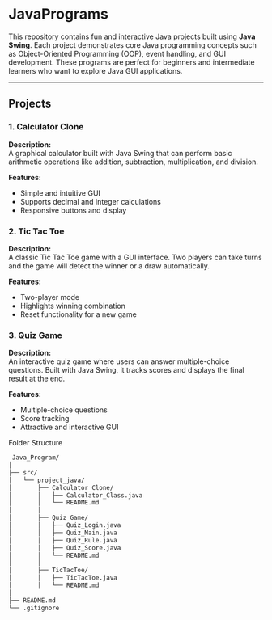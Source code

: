# JavaPrograms

This repository contains fun and interactive Java projects built using **Java Swing**. Each project demonstrates core Java programming concepts such as Object-Oriented Programming (OOP), event handling, and GUI development. These programs are perfect for beginners and intermediate learners who want to explore Java GUI applications.

---

## Projects

### 1. Calculator Clone
**Description:**  
A graphical calculator built with Java Swing that can perform basic arithmetic operations like addition, subtraction, multiplication, and division.  

**Features:**  
- Simple and intuitive GUI  
- Supports decimal and integer calculations  
- Responsive buttons and display  


### 2. Tic Tac Toe
**Description:**  
A classic Tic Tac Toe game with a GUI interface. Two players can take turns and the game will detect the winner or a draw automatically.  

**Features:**  
- Two-player mode  
- Highlights winning combination  
- Reset functionality for a new game  



### 3. Quiz Game
**Description:**  
An interactive quiz game where users can answer multiple-choice questions. Built with Java Swing, it tracks scores and displays the final result at the end.  

**Features:**  
- Multiple-choice questions  
- Score tracking  
- Attractive and interactive GUI  

Folder Structure
``` bash
 Java_Program/
│
├── src/
│   └── project_java/
│       ├── Calculator_Clone/
│       │   ├── Calculator_Class.java
│       │   └── README.md
│       │
│       ├── Quiz_Game/
│       │   ├── Quiz_Login.java
│       │   ├── Quiz_Main.java
│       │   ├── Quiz_Rule.java
│       │   ├── Quiz_Score.java
│       │   └── README.md
│       │
│       ├── TicTacToe/
│       │   ├── TicTacToe.java
│       │   └── README.md
│
├── README.md
└── .gitignore
```

